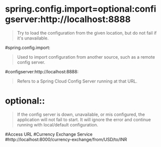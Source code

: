 # spring.config.import=optional:configserver:http://localhost:8888
> Try to load the configuration from the given location, but do not fail if it's unavailable.

#spring.config.import: 
>Used to import configuration from another source, such as a remote config server.

#configserver:http://localhost:8888: 
>Refers to a Spring Cloud Config Server running at that URL.

# optional:: 
> If the config server is down, unavailable, or mis configured, the application will not fail to start. 
	It will ignore the error and continue running with local/default configuration.

#Access URL
#Currency Exchange Service
#http://localhost:8000/currency-exchange/from/USD/to/INR








